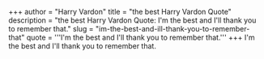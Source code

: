+++
author = "Harry Vardon"
title = "the best Harry Vardon Quote"
description = "the best Harry Vardon Quote: I'm the best and I'll thank you to remember that."
slug = "im-the-best-and-ill-thank-you-to-remember-that"
quote = '''I'm the best and I'll thank you to remember that.'''
+++
I'm the best and I'll thank you to remember that.
